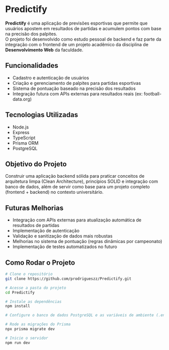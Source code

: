 # Predictify

**Predictify** é uma aplicação de previsões esportivas que permite que usuários apostem em resultados de partidas e acumulem pontos com base na precisão dos palpites.  
O projeto foi desenvolvido como estudo pessoal de backend e faz parte da integração com o frontend de um projeto acadêmico da disciplina de **Desenvolvimento Web** da faculdade.

## Funcionalidades
- Cadastro e autenticação de usuários
- Criação e gerenciamento de palpites para partidas esportivas
- Sistema de pontuação baseado na precisão dos resultados
- Integração futura com APIs externas para resultados reais (ex: football-data.org)

## Tecnologias Utilizadas
- Node.js
- Express
- TypeScript
- Prisma ORM
- PostgreSQL

## Objetivo do Projeto
Construir uma aplicação backend sólida para praticar conceitos de arquitetura limpa (Clean Architecture), princípios SOLID e integração com banco de dados, além de servir como base para um projeto completo (frontend + backend) no contexto universitário.

## Futuras Melhorias

- Integração com APIs externas para atualização automática de resultados de partidas
- Implementação de autenticação
- Validação e sanitização de dados mais robustas
- Melhorias no sistema de pontuação (regras dinâmicas por campeonato)
- Implementação de testes automatizados no futuro

## Como Rodar o Projeto
```bash
# Clone o repositório
git clone https://github.com/prodrigueszz/Predictify.git

# Acesse a pasta do projeto
cd Predictify

# Instale as dependências
npm install

# Configure o banco de dados PostgreSQL e as variáveis de ambiente (.env)

# Rode as migrações do Prisma
npx prisma migrate dev

# Inicie o servidor
npm run dev
